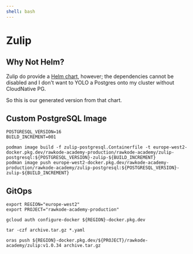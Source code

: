 ```yaml
---
shell: bash
---
```


# Zulip

## Why Not Helm?

Zulip do provide a [Helm chart](https://github.com/zulip/docker-zulip/blob/main/kubernetes/chart/zulip), however; the dependencies cannot be disabled and I don't want to YOLO a Postgres onto my cluster without CloudNative PG.

So this is our generated version from that chart.

## Custom PostgreSQL Image

```shell {"name": "publish-postgresql"}
POSTGRESQL_VERSION=16
BUILD_INCREMENT=001

podman image build -f zulip-postgresql.Containerfile -t europe-west2-docker.pkg.dev/rawkode-academy-production/rawkode-academy/zulip-postgresql:${POSTGRESQL_VERSION}-zulip-${BUILD_INCREMENT}
podman image push europe-west2-docker.pkg.dev/rawkode-academy-production/rawkode-academy/zulip-postgresql:${POSTGRESQL_VERSION}-zulip-${BUILD_INCREMENT}
```

## GitOps

```shell {"name": "gitops"}
export REGION="europe-west2"
export PROJECT="rawkode-academy-production"

gcloud auth configure-docker ${REGION}-docker.pkg.dev

tar -czf archive.tar.gz *.yaml

oras push ${REGION}-docker.pkg.dev/${PROJECT}/rawkode-academy/zulip:v1.0.34 archive.tar.gz
```
